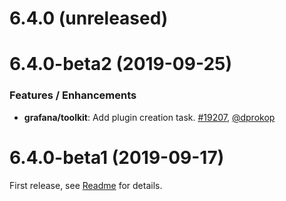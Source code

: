 # 6.4.0 (unreleased)

# 6.4.0-beta2 (2019-09-25)

### Features / Enhancements
* **grafana/toolkit**: Add plugin creation task. [#19207](https://github.com/smartems/smartems/pull/19207), [@dprokop](https://github.com/dprokop)

# 6.4.0-beta1 (2019-09-17)
First release, see [Readme](https://github.com/smartems/smartems/blob/v6.4.0-beta1/packages/grafana-toolkit/README.md) for details.
